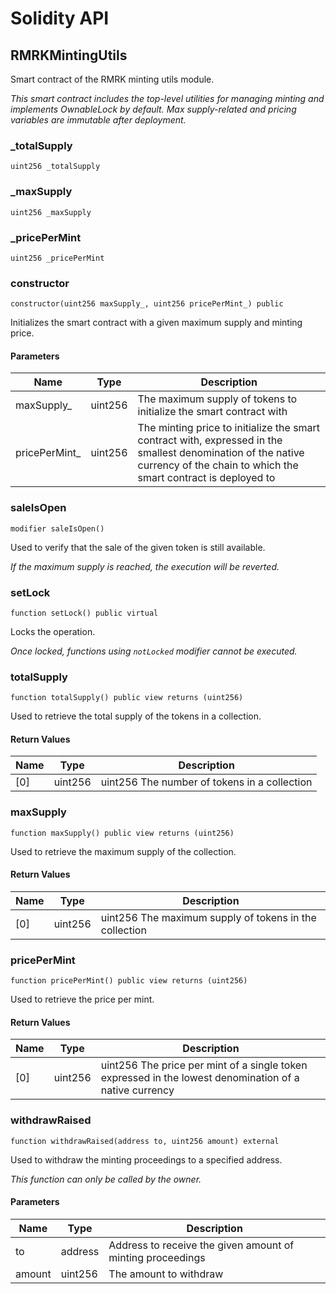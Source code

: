 # Solidity API

## RMRKMintingUtils

Smart contract of the RMRK minting utils module.

_This smart contract includes the top-level utilities for managing minting and implements OwnableLock by default.
Max supply-related and pricing variables are immutable after deployment._

### _totalSupply

```solidity
uint256 _totalSupply
```

### _maxSupply

```solidity
uint256 _maxSupply
```

### _pricePerMint

```solidity
uint256 _pricePerMint
```

### constructor

```solidity
constructor(uint256 maxSupply_, uint256 pricePerMint_) public
```

Initializes the smart contract with a given maximum supply and minting price.

#### Parameters

| Name | Type | Description |
| ---- | ---- | ----------- |
| maxSupply_ | uint256 | The maximum supply of tokens to initialize the smart contract with |
| pricePerMint_ | uint256 | The minting price to initialize the smart contract with, expressed in the smallest  denomination of the native currency of the chain to which the smart contract is deployed to |

### saleIsOpen

```solidity
modifier saleIsOpen()
```

Used to verify that the sale of the given token is still available.

_If the maximum supply is reached, the execution will be reverted._

### setLock

```solidity
function setLock() public virtual
```

Locks the operation.

_Once locked, functions using `notLocked` modifier cannot be executed._

### totalSupply

```solidity
function totalSupply() public view returns (uint256)
```

Used to retrieve the total supply of the tokens in a collection.

#### Return Values

| Name | Type | Description |
| ---- | ---- | ----------- |
| [0] | uint256 | uint256 The number of tokens in a collection |

### maxSupply

```solidity
function maxSupply() public view returns (uint256)
```

Used to retrieve the maximum supply of the collection.

#### Return Values

| Name | Type | Description |
| ---- | ---- | ----------- |
| [0] | uint256 | uint256 The maximum supply of tokens in the collection |

### pricePerMint

```solidity
function pricePerMint() public view returns (uint256)
```

Used to retrieve the price per mint.

#### Return Values

| Name | Type | Description |
| ---- | ---- | ----------- |
| [0] | uint256 | uint256 The price per mint of a single token expressed in the lowest denomination of a native currency |

### withdrawRaised

```solidity
function withdrawRaised(address to, uint256 amount) external
```

Used to withdraw the minting proceedings to a specified address.

_This function can only be called by the owner._

#### Parameters

| Name | Type | Description |
| ---- | ---- | ----------- |
| to | address | Address to receive the given amount of minting proceedings |
| amount | uint256 | The amount to withdraw |

